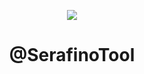 <p align="center">
  <img src="https://user-images.githubusercontent.com/105589680/204017816-afdb8c7d-67b8-442d-8471-d7cf5e144a11.png">
</p>

<h1 align="center">@SerafinoTool</h1>
